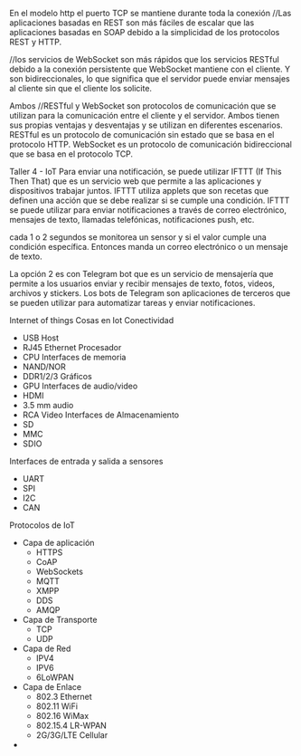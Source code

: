 En el modelo http el puerto TCP se mantiene durante toda la conexión 
//Las aplicaciones basadas en REST son más fáciles de escalar que las aplicaciones basadas en SOAP debido a la simplicidad de los protocolos REST y HTTP.

//los servicios de WebSocket son más rápidos que los servicios RESTful debido a la conexión persistente que WebSocket mantiene con el cliente. Y son bidireccionales, lo que significa que el servidor puede enviar mensajes al cliente sin que el cliente los solicite.

Ambos   //RESTful y WebSocket son protocolos de comunicación que se utilizan para la comunicación entre el cliente y el servidor. Ambos tienen sus propias ventajas y desventajas y se utilizan en diferentes escenarios. RESTful es un protocolo de comunicación sin estado que se basa en el protocolo HTTP. WebSocket es un protocolo de comunicación bidireccional que se basa en el protocolo TCP. 

Taller 4 - IoT
Para enviar una notificación, se puede utilizar IFTTT (If This Then That) que es un servicio web que permite a las aplicaciones y dispositivos trabajar juntos. IFTTT utiliza applets que son recetas que definen una acción que se debe realizar si se cumple una condición. IFTTT se puede utilizar para enviar notificaciones a través de correo electrónico, mensajes de texto, llamadas telefónicas, notificaciones push, etc. 

cada 1 o 2 segundos se monitorea un sensor y si el valor cumple una condición específica. Entonces manda un correo electrónico o un mensaje de texto. 

La opción 2 es con Telegram bot que es un servicio de mensajería que permite a los usuarios enviar y recibir mensajes de texto, fotos, videos, archivos y stickers. Los bots de Telegram son aplicaciones de terceros que se pueden utilizar para automatizar tareas y enviar notificaciones. 

Internet of things
Cosas en Iot
Conectividad
- USB Host
- RJ45 Ethernet
Procesador
- CPU
Interfaces de memoria
- NAND/NOR
- DDR1/2/3
Gráficos
- GPU
Interfaces de audio/video
- HDMI
- 3.5 mm audio
- RCA Video
Interfaces de Almacenamiento
- SD
- MMC
- SDIO

Interfaces de entrada y salida a sensores
- UART
- SPI
- I2C
- CAN

Protocolos de IoT

- Capa de aplicación
	- HTTPS
	- CoAP
	- WebSockets
	- MQTT
	- XMPP
	- DDS
	- AMQP
- Capa de Transporte
	- TCP
	- UDP
- Capa de Red
	- IPV4
	- IPV6
	- 6LoWPAN
- Capa de Enlace
	- 802.3 Ethernet
	- 802.11 WiFi
	- 802.16 WiMax
	- 802.15.4 LR-WPAN
	- 2G/3G/LTE Cellular
- 

